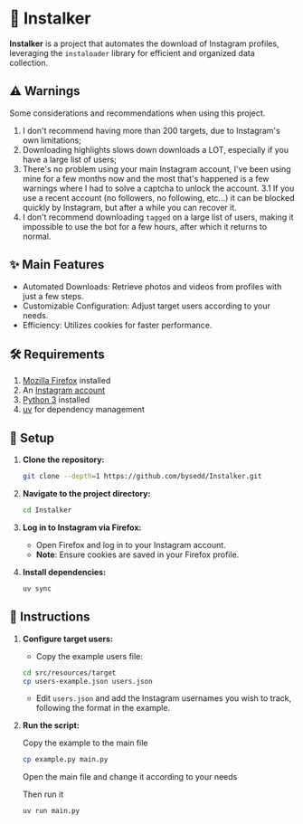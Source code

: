 # 📸 Instalker

**Instalker** is a project that automates the download of Instagram profiles, leveraging
the `instaloader` library for efficient and organized data collection.

## ⚠️ Warnings

Some considerations and recommendations when using this project.

1. I don't recommend having more than 200 targets, due to Instagram's own limitations;
2. Downloading highlights slows down downloads a LOT, especially if you have a large list of users;
3. There's no problem using your main Instagram account, I've been using mine for a few months now and the most that's happened is a few warnings where I had to solve a captcha to unlock the account.
    3.1 If you use a recent account (no followers, no following, etc...) it can be blocked quickly by Instagram, but after a while you can recover it.
4. I don't recommend downloading `tagged` on a large list of users, making it impossible to use the bot for a few hours, after which it returns to normal.

## ✨ Main Features

* Automated Downloads: Retrieve photos and videos from profiles with just a few steps.
* Customizable Configuration: Adjust target users according to your needs.
* Efficiency: Utilizes cookies for faster performance.

## 🛠️ Requirements

1. [Mozilla Firefox](https://www.mozilla.org/en-US/firefox/download/thanks/) installed
2. An [Instagram account](https://www.instagram.com/)
3. [Python 3](https://www.python.org/downloads/) installed
4. [uv](https://docs.astral.sh/uv/#installation) for dependency management

## 🚀 Setup

1. **Clone the repository:**

    ```bash
    git clone --depth=1 https://github.com/bysedd/Instalker.git
    ```

2. **Navigate to the project directory:**

    ```bash
    cd Instalker
    ```

3. **Log in to Instagram via Firefox:**
    * Open Firefox and log in to your Instagram account.
    * **Note**: Ensure cookies are saved in your Firefox profile.

4. **Install dependencies:**

    ```bash
    uv sync
    ```

## 📝 Instructions

1. **Configure target users:**
    * Copy the example users file:

    ```bash
    cd src/resources/target
    cp users-example.json users.json
    ```

    * Edit `users.json` and add the Instagram usernames you wish to track,
    following the format in the example.

2. **Run the script:**

    Copy the example to the main file

    ```bash
    cp example.py main.py
    ```

    Open the main file and change it according to your needs

    Then run it

    ```bash
    uv run main.py
    ```
